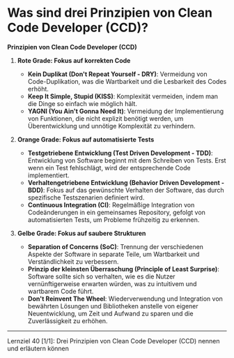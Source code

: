# Was sind drei Prinzipien von Clean Code Developer (CCD)?

**Prinzipien von Clean Code Developer (CCD)**
1. **Rote Grade: Fokus auf korrekten Code**
   - **Kein Duplikat (Don't Repeat Yourself - DRY)**: Vermeidung von Code-Duplikation, was die Wartbarkeit und die Lesbarkeit des Codes erhöht.
   - **Keep It Simple, Stupid (KISS)**: Komplexität vermeiden, indem man die Dinge so einfach wie möglich hält.
   - **YAGNI (You Ain't Gonna Need It)**: Vermeidung der Implementierung von Funktionen, die nicht explizit benötigt werden, um Überentwicklung und unnötige Komplexität zu verhindern.

2. **Orange Grade: Fokus auf automatisierte Tests**
   - **Testgetriebene Entwicklung (Test Driven Development - TDD)**: Entwicklung von Software beginnt mit dem Schreiben von Tests. Erst wenn ein Test fehlschlägt, wird der entsprechende Code implementiert.
   - **Verhaltengetriebene Entwicklung (Behavior Driven Development - BDD)**: Fokus auf das gewünschte Verhalten der Software, das durch spezifische Testszenarien definiert wird.
   - **Continuous Integration (CI)**: Regelmäßige Integration von Codeänderungen in ein gemeinsames Repository, gefolgt von automatisierten Tests, um Probleme frühzeitig zu erkennen.

3. **Gelbe Grade: Fokus auf saubere Strukturen**
   - **Separation of Concerns (SoC)**: Trennung der verschiedenen Aspekte der Software in separate Teile, um Wartbarkeit und Verständlichkeit zu verbessern.
   - **Prinzip der kleinsten Überraschung (Principle of Least Surprise)**: Software sollte sich so verhalten, wie es die Nutzer vernünftigerweise erwarten würden, was zu intuitivem und wartbarem Code führt.
   - **Don't Reinvent The Wheel**: Wiederverwendung und Integration von bewährten Lösungen und Bibliotheken anstelle von eigener Neuentwicklung, um Zeit und Aufwand zu sparen und die Zuverlässigkeit zu erhöhen.

---

Lernziel 40 \[1/1\]: Drei Prinzipien von Clean Code Developer (CCD) nennen und erläutern können
